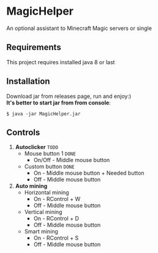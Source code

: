 # MagicHelper
An optional assistant to Minecraft Magic servers or single

## Requirements
This project requires installed java 8 or last

## Installation
Download jar from releases page, run and enjoy:) <br>
**It's better to start jar from from console**:
```
$ java -jar MagicHelper.jar
```

## Controls 
1. **Autoclicker** `TODO`
   - Mouse button 1 `DONE`
     - On/Off - Middle mouse button 
   - Custom button `DONE`
     - On - Middle mouse button + Needed button
     - Off -  Middle mouse button
2. **Auto mining**
   - Horizontal mining
     - On - RControl + W
     - Off - Middle mouse button
   - Vertical mining
     - On - RControl + D
     - Off - Middle mouse button
   - Smart mining
     - On - RControl + S
     - Off - Middle mouse button
